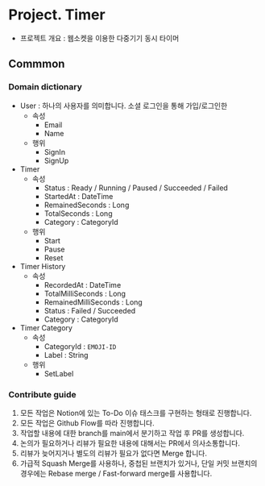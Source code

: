 # Project. Timer

- 프로젝트 개요 : 웹소켓을 이용한 다중기기 동시 타이머

## Commmon
 
### Domain dictionary 

- User : 하나의 사용자를 의미합니다. 소셜 로그인을 통해 가입/로그인한 
  - 속성
    - Email
    - Name
  - 행위
    - SignIn
    - SignUp
- Timer
  - 속성
    - Status : Ready / Running / Paused / Succeeded / Failed
    - StartedAt : DateTime
    - RemainedSeconds : Long
    - TotalSeconds : Long
    - Category : CategoryId
  - 행위
    - Start
    - Pause
    - Reset
- Timer History
  - 속성
    - RecordedAt : DateTime
    - TotalMilliSeconds : Long
    - RemainedMilliSeconds : Long
    - Status : Failed / Succeeded
    - Category : CategoryId
- Timer Category
  - 속성
    - CategoryId : `EMOJI-ID`
    - Label : String
  - 행위
    - SetLabel

### Contribute guide

1. 모든 작업은 Notion에 있는 To-Do 이슈 태스크를 구현하는 형태로 진행합니다.
2. 모든 작업은 Github Flow를 따라 진행합니다.
  1. 작업할 내용에 대한 branch를 main에서 분기하고 작업 후 PR를 생성합니다.
  2. 논의가 필요하거나 리뷰가 필요한 내용에 대해서는 PR에서 의사소통합니다.
  3. 리뷰가 늦어지거나 별도의 리뷰가 필요가 없다면 Merge 합니다. 
  4. 가급적 Squash Merge를 사용하나, 중첩된 브랜치가 있거나, 단일 커밋 브랜치의 경우에는 Rebase merge / Fast-forward merge를 사용합니다. 

